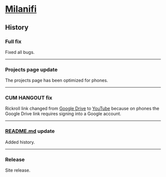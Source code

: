 # [Milanifi](https://milanifi.github.com/)

## History

### Full fix

Fixed all bugs.

---

### Projects page update

The projects page has been optimized for phones.

---

### CUM HANGOUT fix

Rickroll link changed from [Google Drive](https://drive.google.com/uc?id=1XCMJ3GOH9N8gTg5-lZ_horgetPrSuHWX) to [YouTube](https://www.youtube.com/watch?v=dQw4w9WgXcQ) because on phones the Google Drive link requires signing into a Google account.

---

### [README.md](https://github.com/milanifi/milanifi.github.io/blob/main/README.md) update

Added history.

---

### Release

Site release.
